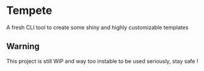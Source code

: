 # Tempete
A fresh CLI tool to create some shiny and highly customizable templates

## Warning
This project is still WIP and way too instable to be used seriously, stay safe !
